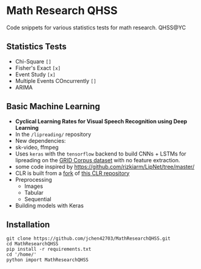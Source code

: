 # Math Research QHSS
Code snippets for various statistics tests for math research. QHSS@YC

## Statistics Tests
* Chi-Square `[]`
* Fisher's Exact `[x]`
* Event Study `[x]`
 * Multiple Events COncurrently `[]`
* ARIMA

## Basic Machine Learning
* __Cyclical Learning Rates for Visual Speech Recognition using Deep Learning__
 * In the `/lipreading/` repository
  * New dependencies:
   * sk-video, ffmpeg
 * Uses `keras` with the `tensorflow` backend to build CNNs + LSTMs for lipreading on the [GRID Corpus dataset](http://spandh.dcs.shef.ac.uk/gridcorpus/) with no feature extraction.
  * some code inspired by https://github.com/rizkiarm/LipNet/tree/master/ 
  * CLR is built from a [fork](https://github.com/jchen42703/CLR) of [this CLR repository](https://github.com/bckenstler/CLR)
* Preprocessing 
  * Images
  * Tabular
  * Sequential
* Building models with Keras

## Installation
```
git clone https://github.com/jchen42703/MathResearchQHSS.git
cd MathResearchQHSS
pip install -r requirements.txt
cd '/home/'
python import MathResearchQHSS
```

